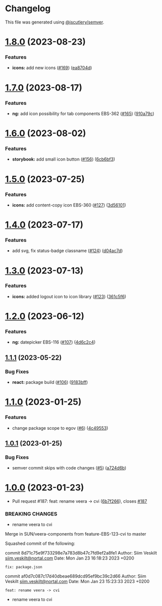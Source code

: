 # Changelog

This file was generated using [@jscutlery/semver](https://github.com/jscutlery/semver).

# [1.8.0](https://bitbucket.ria.ee/scm/gh/e-gov-cvi/compare/icons-1.7.0...icons-1.8.0) (2023-08-23)


### Features

* **icons:** add new icons ([#169](https://bitbucket.ria.ee/scm/gh/e-gov-cvi/issues/169)) ([ea8704d](https://bitbucket.ria.ee/scm/gh/e-gov-cvi/commits/ea8704d8411ed3c8f9ae4ccfc8377a220bee400f))



# [1.7.0](https://bitbucket.ria.ee/scm/gh/e-gov-cvi/compare/icons-1.6.0...icons-1.7.0) (2023-08-17)


### Features

* **ng:** add icon possibility for tab components EBS-362 ([#165](https://bitbucket.ria.ee/scm/gh/e-gov-cvi/issues/165)) ([910a79c](https://bitbucket.ria.ee/scm/gh/e-gov-cvi/commits/910a79c0b3c29e2862b051502135f5de65cb827d))



# [1.6.0](https://bitbucket.ria.ee/scm/gh/e-gov-cvi/compare/icons-1.5.0...icons-1.6.0) (2023-08-02)


### Features

* **storybook:** add small icon button ([#156](https://bitbucket.ria.ee/scm/gh/e-gov-cvi/issues/156)) ([6cb6bf3](https://bitbucket.ria.ee/scm/gh/e-gov-cvi/commits/6cb6bf3b0fe4612e1d2eee5a7e40d9eefbf41307))



# [1.5.0](https://bitbucket.ria.ee/scm/gh/e-gov-cvi/compare/icons-1.4.0...icons-1.5.0) (2023-07-25)


### Features

* **icons:** add content-copy icon EBS-360 ([#127](https://bitbucket.ria.ee/scm/gh/e-gov-cvi/issues/127)) ([3d56101](https://bitbucket.ria.ee/scm/gh/e-gov-cvi/commits/3d5610169c73b883cdb42db001c9a6723a1ecd20))



# [1.4.0](https://bitbucket.ria.ee/scm/gh/e-gov-cvi/compare/icons-1.3.0...icons-1.4.0) (2023-07-17)


### Features

* add svg, fix status-badge classname ([#124](https://bitbucket.ria.ee/scm/gh/e-gov-cvi/issues/124)) ([d04ac7d](https://bitbucket.ria.ee/scm/gh/e-gov-cvi/commits/d04ac7d7b4f93cca5e31a20509ae0bc114d5a089))



# [1.3.0](https://bitbucket.ria.ee/scm/gh/e-gov-cvi/compare/icons-1.2.0...icons-1.3.0) (2023-07-13)


### Features

* **icons:** added logout icon to icon library ([#123](https://bitbucket.ria.ee/scm/gh/e-gov-cvi/issues/123)) ([361c5f6](https://bitbucket.ria.ee/scm/gh/e-gov-cvi/commits/361c5f6c7b1bafd656a402de3eaccb0bb85e7c1f))



# [1.2.0](https://bitbucket.ria.ee/scm/gh/e-gov-cvi/compare/icons-1.1.1...icons-1.2.0) (2023-06-12)


### Features

* **ng:** datepicker EBS-116 ([#107](https://bitbucket.ria.ee/scm/gh/e-gov-cvi/issues/107)) ([4d6c2c4](https://bitbucket.ria.ee/scm/gh/e-gov-cvi/commits/4d6c2c4353b144d31f5ea724a6cd724afeb5c484))



## [1.1.1](https://bitbucket.ria.ee/scm/gh/e-gov-cvi/compare/icons-1.1.0...icons-1.1.1) (2023-05-22)


### Bug Fixes

* **react:** package build ([#106](https://bitbucket.ria.ee/scm/gh/e-gov-cvi/issues/106)) ([9183bff](https://bitbucket.ria.ee/scm/gh/e-gov-cvi/commits/9183bfff4ecd33d0ef72771ae10136b985567d5d))



# [1.1.0](https://github.com/e-gov/cvi/compare/icons-1.0.1...icons-1.1.0) (2023-01-25)


### Features

* change package scope to egov ([#6](https://github.com/e-gov/cvi/issues/6)) ([4c49553](https://github.com/e-gov/cvi/commit/4c4955334c45819bf1940bab2f4d89d87c54f56b))



## [1.0.1](https://github.com/e-gov/cvi/compare/icons-1.0.0...icons-1.0.1) (2023-01-25)


### Bug Fixes

* semver commit skips with code changes ([#5](https://github.com/e-gov/cvi/issues/5)) ([a724d6b](https://github.com/e-gov/cvi/commit/a724d6b715c62b267f61b7e6c61e38a41b256e36))



# [1.0.0](https://github.com/e-gov/cvi/compare/icons-0.0.1...icons-1.0.0) (2023-01-23)


* Pull request #187: feat: rename veera -> cvi ([6b7f266](https://github.com/e-gov/cvi/commit/6b7f266ec95aac7bb17f7ebe5773ab14f17a80a9)), closes [#187](https://github.com/e-gov/cvi/issues/187)


### BREAKING CHANGES

* rename veera to cvi

Merge in SUN/veera-components from feature-EBS-123-cvi to master

Squashed commit of the following:

commit 8d71c75e9f733298e7a783d8b47c7fd9ef2a8fe1
Author: Siim Veskilt <siim.veskilt@nortal.com>
Date:   Mon Jan 23 16:18:23 2023 +0200

    fix: package.json

commit af0d7c087c17d40dbeae689dcd95ef9bc39c2d66
Author: Siim Veskilt <siim.veskilt@nortal.com>
Date:   Mon Jan 23 15:23:33 2023 +0200

    feat: rename veera -> cvi
* rename veera to cvi
